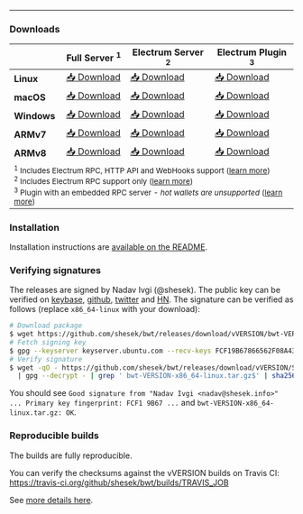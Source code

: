 
------------

### Downloads

|         | Full Server <sup>1</sup> | Electrum Server <sup>2</sup> | Electrum Plugin <sup>3</sup>
|---------|--|--|--
| **Linux**   | [📥 Download](https://github.com/shesek/bwt/releases/download/vVERSION/bwt-VERSION-x86_64-linux.tar.gz) | [📥 Download](https://github.com/shesek/bwt/releases/download/vVERSION/bwt-VERSION-electrum_only-x86_64-linux.tar.gz) | [📥 Download](https://github.com/shesek/bwt/releases/download/vVERSION/bwt-VERSION-electrum_plugin-x86_64-linux.tar.gz) |
| **macOS**   | [📥 Download](https://github.com/shesek/bwt/releases/download/vVERSION/bwt-VERSION-x86_64-osx.zip) | [📥 Download](https://github.com/shesek/bwt/releases/download/vVERSION/bwt-VERSION-electrum_only-x86_64-osx.zip) | [📥 Download](https://github.com/shesek/bwt/releases/download/vVERSION/bwt-VERSION-electrum_plugin-x86_64-osx.zip) |
| **Windows** | [📥 Download](https://github.com/shesek/bwt/releases/download/vVERSION/bwt-VERSION-x86_64-win.zip) | [📥 Download](https://github.com/shesek/bwt/releases/download/vVERSION/bwt-VERSION-electrum_only-x86_64-win.zip) | [📥 Download](https://github.com/shesek/bwt/releases/download/vVERSION/bwt-VERSION-electrum_plugin-x86_64-win.zip) |
| **ARMv7**   | [📥 Download](https://github.com/shesek/bwt/releases/download/vVERSION/bwt-VERSION-arm32v7.tar.gz) | [📥 Download](https://github.com/shesek/bwt/releases/download/vVERSION/bwt-VERSION-electrum_only-arm32v7.tar.gz) | [📥 Download](https://github.com/shesek/bwt/releases/download/vVERSION/bwt-VERSION-electrum_plugin-arm32v7.tar.gz) |
| **ARMv8**   | [📥 Download](https://github.com/shesek/bwt/releases/download/vVERSION/bwt-VERSION-arm64v8.tar.gz) | [📥 Download](https://github.com/shesek/bwt/releases/download/vVERSION/bwt-VERSION-electrum_only-arm64v8.tar.gz) | [📥 Download](https://github.com/shesek/bwt/releases/download/vVERSION/bwt-VERSION-electrum_plugin-arm64v8.tar.gz)</tr><tr><td colspan=4><sub><sup>1</sup> Includes Electrum RPC, HTTP API and WebHooks support ([learn more](https://github.com/shesek/bwt#installation))<br><sup>2</sup> Includes Electrum RPC support only ([learn more](https://github.com/shesek/bwt#electrum-only-server))<br><sup>3</sup> Plugin with an embedded RPC server - *hot wallets are unsupported* ([learn more](https://github.com/shesek/bwt#electrum-plugin))</sub></td></tr></table> |

### Installation

Installation instructions are [available on the README](https://github.com/shesek/bwt#installation).

### Verifying signatures

The releases are signed by Nadav Ivgi (@shesek). The public key can be verified on [keybase](https://keybase.io/nadav), [github](https://api.github.com/users/shesek/gpg_keys), [twitter](https://twitter.com/shesek) and [HN](https://news.ycombinator.com/user?id=nadaviv). The signature can be verified as follows (replace `x86_64-linux` with your download):

```bash
# Download package
$ wget https://github.com/shesek/bwt/releases/download/vVERSION/bwt-VERSION-x86_64-linux.tar.gz
# Fetch signing key
$ gpg --keyserver keyserver.ubuntu.com --recv-keys FCF19B67866562F08A43AAD681F6104CD0F150FC
# Verify signature
$ wget -qO - https://github.com/shesek/bwt/releases/download/vVERSION/SHA256SUMS.asc \
  | gpg --decrypt - | grep ' bwt-VERSION-x86_64-linux.tar.gz$' | sha256sum -c -
```

You should see `Good signature from "Nadav Ivgi <nadav@shesek.info>" ... Primary key fingerprint: FCF1 9B67 ...` and `bwt-VERSION-x86_64-linux.tar.gz: OK`.

### Reproducible builds

The builds are fully reproducible.

You can verify the checksums against the vVERSION builds on Travis CI: https://travis-ci.org/github/shesek/bwt/builds/TRAVIS_JOB

See [more details here](https://github.com/shesek/bwt#reproducible-builds).

